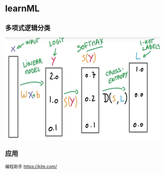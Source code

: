 # learnML

多项式逻辑分类
---------
<img src="./tutorial/softmax1.png" width = "600" height = "334" align=center />


应用
-------------
编程助手
https://kite.com/
